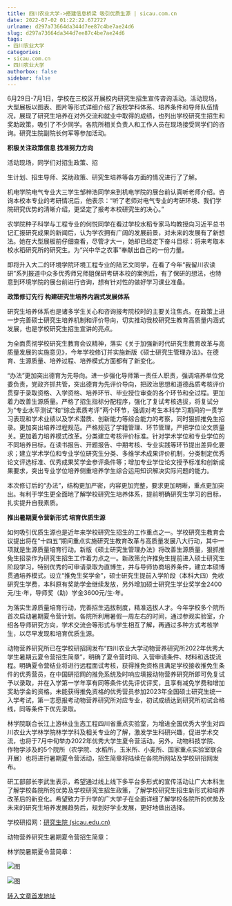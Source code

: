 ```yaml
---
title: 四川农业大学->搭建信息桥梁 吸引优质生源 | sicau.com.cn
date: 2022-07-02 01:22:22.672727
urlname: d297a73664da344d7ee87c4be7ae24d6
slug: d297a73664da344d7ee87c4be7ae24d6
tags: 
- 四川农业大学
categories:
- sicau.com.cn
- 四川农业大学
authorbox: false
sidebar: false
---
```

6月29日-7月1日，学校在三校区开展校内研究生招生宣传咨询活动。活动现场，大型展板以图表、图片等形式详细介绍了我校学科体系、培养条件和导师队伍情况，展现了研究生培养在对外交流和就业中取得的成绩，也列出学校研究生招生和奖助政策，吸引了不少同学。各院所相关负责人和工作人员在现场接受同学们的咨询。研究生院副院长何军等参加活动。

**积极关注政策信息 找准努力方向**

活动现场，同学们对招生政策、招
<!--more-->
生计划、招生导师、奖助政策、研究生培养等各方面的情况进行了了解。

机电学院电气专业大三学生邹梓浩同学来到机电学院的展台前认真听老师介绍。咨询本校本专业的考研情况后，他表示：“听了老师对电气专业的考研环境、我们学院研究优势的清晰介绍，更坚定了报考本校研究生的决心。”

农学院种子科学与工程专业的何悦同学在看过学校水稻专家马均教授向习近平总书记汇报研究成果的新闻后，认为学农拥有广阔的发展前景，对未来的发展有了新想法。她在大型展板前仔细查看，尽管才大一，她却已经定下奋斗目标：将来考取本校水稻研究所的研究生。为“兴中华之农事”奉献出自己的一份力量。

即将升入大二的环境学院环境工程专业的陆艺文同学，在看了今年“我留川农读研”系列报道中众多优秀师兄师姐保研考研本校的案例后，有了保研的想法，也特意到环境学院的展台前进行咨询，想有针对性的做好学习课业准备。  

**政策修订先行 构建研究生培养内涵式发展体系**

研究生培养体系也是诸多学生关心和咨询报考院校时的主要关注焦点。在政策上进一步完善硕士研究生培养机制和评价导向，切实推动我校研究生教育高质量内涵式发展，也是学校研究生招生宣讲的亮点。

为全面贯彻学校研究生教育会议精神，落实《关于加强新时代研究生教育改革与高质量发展的实施意见》，今年学校修订并实施新版《硕士研究生管理办法》。在德育、生源质量、培养过程、培养模式方面都有了新变化。

“办法”更加突出德育为先导向。进一步强化导师第一责任人职责，强调培养单位党委负责，党政齐抓共管，突出德育为先评价导向，把政治思想和道德品质考核评价贯穿于录取资格、入学资格、培养环节、毕业授位审查的各个环节和全过程。更加着力改善生源质量。严格了招生指标分配程序，强化了复试考核选拔，将复试分为“专业水平测试”和“综合素质考评”两个环节，强调对考生本科学习期间的一贯学习表现和学术业绩以及学术潜质、创新能力等综合能力的考察，同时狠抓推免生招录。更加突出培养过程规范。严格规范了学籍管理、环节管理，严把学位论文质量关。更加着力培养模式改革。分类建立考核评价标准。针对学术学位和专业学位的不同培养目标，在读书报告、开题报告、中期考核、专业实践等环节提出差异化要求；建立学术学位和专业学位研究生分类、多维学术成果评价机制，分类制定优秀论文评选标准、优秀成果奖学金参评条件等；增加专业学位论文授予标准和创新成果要求，突出专业学位培养侧重培养学生综合运用知识解决实际问题的能力。

本次修订后的“办法”，结构更加严密，内容更加完整，要求更加明晰，重点更加突出。有利于学生更全面地了解学校研究生培养体系，提前明确研究生学习的目标，扎实提升自我素质。

**推出暑期夏令营新形式 培育优质生源**

如何吸引优质生源也是近年来学校研究生招生的工作重点之一。学校研究生教育会议提出将在“十四五”期间重点实施研究生教育改革与高质量发展八大行动，其中一项就是生源质量培育行动。新版《硕士研究生管理办法》将改善生源质量，狠抓推免生招录作为研究生招生工作着力点之一。新政策允许推免生提前进入硕士研究生阶段学习，特别优秀的可申请录取为直博生，并与导师协商培养条件，建立本硕博贯通培养模式。设立“推免生奖学金”，硕士研究生提前入学阶段（本科大四）免收研究生学费，本科原有奖助学金继续发放，另外增加硕士研究生学业奖学金2400元/生·年，导师奖（助）学金3600元/生·年。

为落实生源质量培育行动，完善招生选拔制度，精准选拔人才。今年学校多个院所首次启动暑期夏令营计划。各院所利用暑假一周左右的时间，通过参观实验室，介绍各导师研究方向，学术交流会等形式与学生相互了解，再通过多种方式考核学生，以尽早发现和培育优质生源。

动物营养研究所已在学校研招网发布“四川农业大学动物营养研究所2022年优秀大学生暑期云夏令营招生简章”，明确了夏令营时间、入营申请条件、材料和选拔流程。明确夏令营结业将进行远程面试考核，获得推免资格且满足学校接收推免生条件的优秀营员，在中国研招网的推免系统及时响应填报动物营养研究所即可免复试予以录取，并在入学第一学年享有同等条件优先评优评奖，且享有减免学费和增加奖助学金的资格。未能获得推免资格的优秀营员参加2023年全国硕士研究生统一入学考试，第一志愿报考动物营养研究所对应专业，初试成绩达到研究所初试合格线，同等条件下优先录取。

林学院联合长江上游林业生态工程四川省重点实验室，为增进全国优秀大学生对四川农业大学林学院林学学科及相关专业的了解，激发学生科研兴趣，促进学术交流，也将于7月中旬举办2022年优秀大学生夏令营活动。另外，动物科技学院、作物学涉及的5个院所（农学院、水稻所，玉米所、小麦所、国家重点实验室联合开展）也将进行暑期夏令营活动，招生简章将陆续在各院所网站及学校研招网发布。

研工部部长李武生表示，希望通过线上线下多平台多形式的宣传活动让广大本科生了解学校各院所的优势及学校研究生招生政策，了解学校研究生招生新形式和培养改革后的新变化。希望致力于升学的广大学子在全面详细了解学校各院所的优势及未来的研究生培养发展趋势后，规划好学业发展，更好地做出选择。

学校研招网：[研究生院 (sicau.edu.cn)](https://yan.sicau.edu.cn/index.htm)

动物营养研究生暑期夏令营招生简章：

林学院暑期夏令营简章：

![图](https://news.sicau.edu.cn/__local/D/80/42/51773FF87FCDF6952F255C51BEC_F7E3570A_2476C.jpg)

![图](https://news.sicau.edu.cn/__local/5/C9/30/45FDE090B47617CAE6554EE0819_C05C556E_2BFDC.jpg)

[转入文章首发地址](https://news.sicau.edu.cn/info/1078/68662.htm)